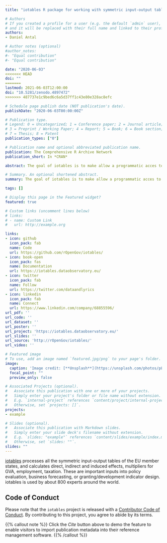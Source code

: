 ```yaml
---
title: "iotables R package for working with symmetric input-output tables"

# Authors
# If you created a profile for a user (e.g. the default `admin` user), write the username (folder name) here 
# and it will be replaced with their full name and linked to their profile.
authors:
- Daniel Antal

# Author notes (optional)
#author_notes:
#- "Equal contribution"
#- "Equal contribution"

date: "2020-06-03"
<<<<<<< HEAD
doi: ""
=======
lastmod: 2021-06-03T12:00:00
doi: "10.5281/zenodo.4897472"
>>>>>>> 487737e1c9bed6c6a5d37ff1c43e80e328ac8efc

# Schedule page publish date (NOT publication's date).
publishDate: "2020-06-03T00:00:00Z"

# Publication type.
# Legend: 0 = Uncategorized; 1 = Conference paper; 2 = Journal article;
# 3 = Preprint / Working Paper; 4 = Report; 5 = Book; 6 = Book section;
# 7 = Thesis; 8 = Patent
publication_types: ["0"]

# Publication name and optional abbreviated publication name.
publication: The Comprehensive R Archive Network
publication_short: In *CRAN*

abstract: The goal of iotables is to make allow a programmatic acces to the symmetric input-output tables of Eurostat. It creates multipliers, calculates direct, indirect and induced effects from European SIOT tables.

# Summary. An optional shortened abstract.
summary: The goal of iotables is to make allow a programmatic acces to the symmetric input-output tables of Eurostat. It creates multipliers, calculates direct, indirect and induced effects from European SIOT tables.

tags: []

# Display this page in the Featured widget?
featured: true

# Custom links (uncomment lines below)
# links:
# - name: Custom Link
#   url: http://example.org

links:
- icon: github
  icon_pack: fab
  name: Code
  url: https://github.com/rOpenGov/iotables/
- icon: book-open
  icon_pack: fas
  name: Documentation
  url: https://iotables.dataobservatory.eu/
- icon: twitter
  icon_pack: fab
  name: Follow
  url: https://twitter.com/dataandlyrics
- icon: linkedin
  icon_pack: fab
  name: Connect
  url: https://www.linkedin.com/company/68855596/
url_pdf: ''
url_code: ''
url_dataset: ''
url_poster: ''
url_project: 'https://iotables.dataobservatory.eu/'
url_slides: ''
url_source: 'http://rOpenGov/iotables/'
url_video: ''

# Featured image
# To use, add an image named `featured.jpg/png` to your page's folder. 
image:
  caption: 'Image credit: [**Unsplash**](https://unsplash.com/photos/pLCdAaMFLTE)'
  focal_point: ""
  preview_only: false

# Associated Projects (optional).
#   Associate this publication with one or more of your projects.
#   Simply enter your project's folder or file name without extension.
#   E.g. `internal-project` references `content/project/internal-project/index.md`.
#   Otherwise, set `projects: []`.
projects:
- example

# Slides (optional).
#   Associate this publication with Markdown slides.
#   Simply enter your slide deck's filename without extension.
#   E.g. `slides: "example"` references `content/slides/example/index.md`.
#   Otherwise, set `slides: ""`.
slides: ""
---
```


[iotables](https://iotables.dataobservatory.eu/) processes all the symmetric input-output tables of the EU member states, and calculates direct, indirect and induced effects, multipliers for GVA, employment, taxation. These are important inputs into policy evaluation, business forecasting, or granting/development indicator design. iotables is used by about 800 experts around the world. 

## Code of Conduct

Please note that the `iotables` project is released with a
[Contributor Code of
Conduct](https://www.contributor-covenant.org/version/2/0/code_of_conduct/).
By contributing to this project, you agree to abide by its terms.


{{% callout note %}}
Click the *Cite* button above to demo the feature to enable visitors to import publication metadata into their reference management software.
{{% /callout %}}

